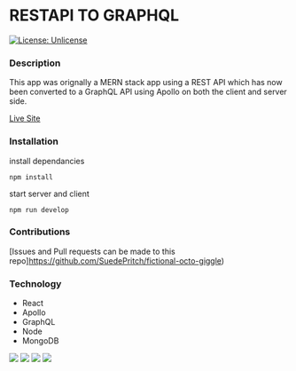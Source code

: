 # RESTAPI TO GRAPHQL
[![License: Unlicense](https://img.shields.io/badge/license-Unlicense-blue.svg)](http://unlicense.org/)
### Description
This app was orignally a MERN stack app using a REST API which has now been converted to a GraphQL API using Apollo on both the client and server side. 

[Live Site](https://github.com/SuedePritch/fictional-octo-giggle)
### Installation
install dependancies

    npm install 

start server and client

    npm run develop

### Contributions
[Issues and Pull requests can be made to this repo]https://github.com/SuedePritch/fictional-octo-giggle)

### Technology
* React
* Apollo
* GraphQL
* Node
* MongoDB

![](src/images/about_screenshot.png)
![](src/images/portfolio_screenshot.png)
![](src/images/contact_screenshot.png)
![](src/images/resume_screenshot.png)